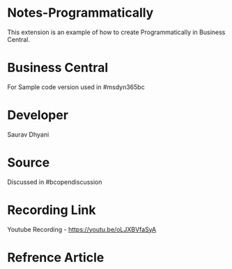 # Notes-Programmatically
This extension is an example of how to create Programmatically in Business Central.

# Business Central
For Sample code version used in #msdyn365bc

# Developer
Saurav Dhyani

# Source
Discussed in #bcopendiscussion

# Recording Link
Youtube Recording - https://youtu.be/oLJXBVfaSyA

# Refrence Article